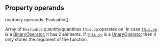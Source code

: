 ## Property operands

readonly operands: Evaluable[];

Array of `Evaluable` quantity/quantities `this.op` operates on.
In case [`this.op`](reference/v/0.2.1/core/definitions/Expression/op) is a
[BinaryOperator](reference/v/0.2.1/core/operators/BinaryOperator), it has 2
elements. If [`this.op`](reference/v/0.2.1/core/definitions/Expression/op) is
a [UnaryOperator](reference/v/0.2.1/core/operators/UnaryOperator) then it only
stores the argument of the function.